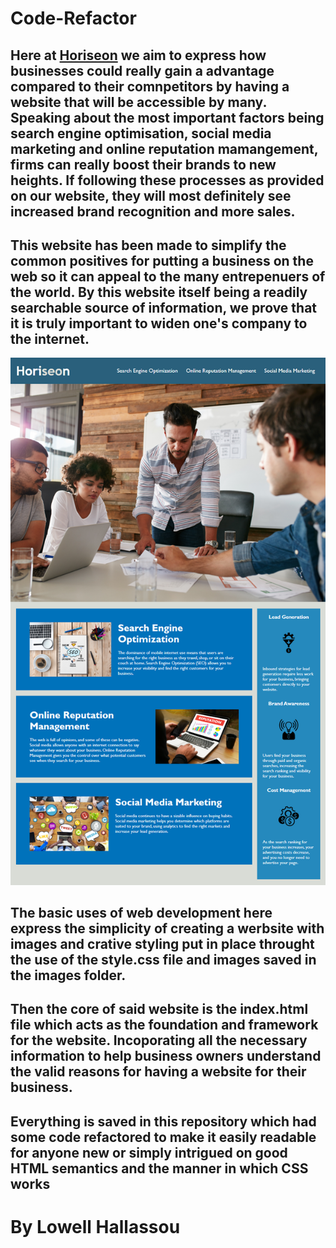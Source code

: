 # Code-Refactor

## Here at <a href="https://lohallassou.github.io/Code-Refactor/">Horiseon</a> we aim to express how businesses could really gain a advantage compared to their comnpetitors by having a website that will be accessible by many. Speaking about the most important factors being search engine optimisation, social media marketing and online reputation mamangement, firms can really boost their brands to new heights. If following these processes as provided on our website, they will most definitely see increased brand recognition and more sales.

## This website has been made to simplify the common positives for putting a business on the web so it can appeal to the many entrepenuers of the world. By this website itself being a readily searchable source of information, we prove that it is truly important to widen one's company to the internet.

<p><img alt="Horiseon website Image" src="./assets/images/01-html-css-git-challenge-demo.png"/><p>

## The basic uses of web development here express the simplicity of creating a werbsite with images and crative styling put in place throught the use of the style.css file and images saved in the images folder.

## Then the core of said website is the index.html file which acts as the foundation and framework for the website. Incoporating all the necessary information to help business owners understand the valid reasons for having a website for their business.

## Everything is saved in this repository which had some code refactored to make it easily readable for anyone new or simply intrigued on good HTML semantics and the manner in which CSS works

# By Lowell Hallassou